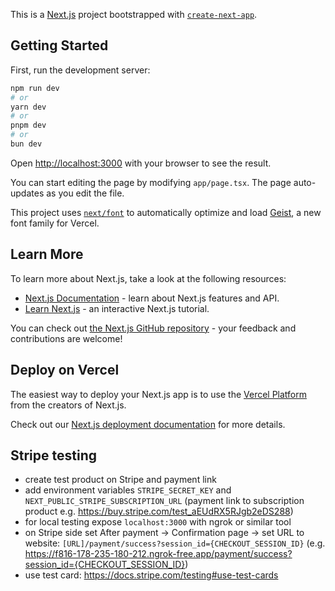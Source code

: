 This is a [Next.js](https://nextjs.org) project bootstrapped with [`create-next-app`](https://nextjs.org/docs/app/api-reference/cli/create-next-app).

## Getting Started

First, run the development server:

```bash
npm run dev
# or
yarn dev
# or
pnpm dev
# or
bun dev
```

Open [http://localhost:3000](http://localhost:3000) with your browser to see the result.

You can start editing the page by modifying `app/page.tsx`. The page auto-updates as you edit the file.

This project uses [`next/font`](https://nextjs.org/docs/app/building-your-application/optimizing/fonts) to automatically optimize and load [Geist](https://vercel.com/font), a new font family for Vercel.

## Learn More

To learn more about Next.js, take a look at the following resources:

- [Next.js Documentation](https://nextjs.org/docs) - learn about Next.js features and API.
- [Learn Next.js](https://nextjs.org/learn) - an interactive Next.js tutorial.

You can check out [the Next.js GitHub repository](https://github.com/vercel/next.js) - your feedback and contributions are welcome!

## Deploy on Vercel

The easiest way to deploy your Next.js app is to use the [Vercel Platform](https://vercel.com/new?utm_medium=default-template&filter=next.js&utm_source=create-next-app&utm_campaign=create-next-app-readme) from the creators of Next.js.

Check out our [Next.js deployment documentation](https://nextjs.org/docs/app/building-your-application/deploying) for more details.

## Stripe testing
- create test product on Stripe and payment link
- add environment variables `STRIPE_SECRET_KEY` and `NEXT_PUBLIC_STRIPE_SUBSCRIPTION_URL` (payment link to subscription product e.g. https://buy.stripe.com/test_aEUdRX5RJgb2eDS288)
- for local testing expose `localhost:3000` with ngrok or similar tool
- on Stripe side set After payment -> Confirmation page -> set URL to website: `[URL]/payment/success?session_id={CHECKOUT_SESSION_ID}` (e.g. https://f816-178-235-180-212.ngrok-free.app/payment/success?session_id={CHECKOUT_SESSION_ID})
- use test card: https://docs.stripe.com/testing#use-test-cards

